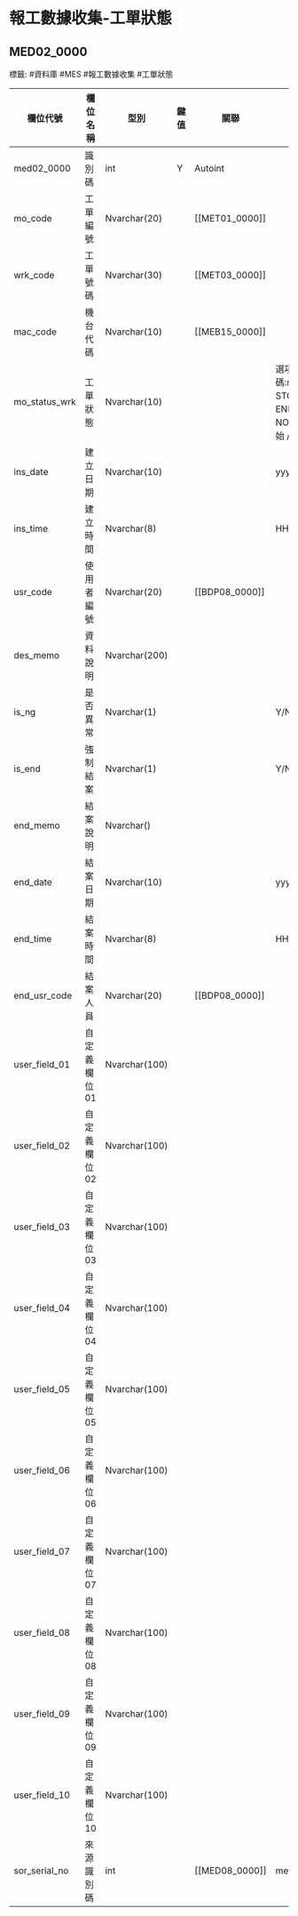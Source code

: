 # 報工數據收集-工單狀態
## MED02_0000
標籤: #資料庫 #MES #報工數據收集 #工單狀態

| 欄位代號            | 欄位名稱    | 型別            | 鍵值 | 關聯          | 欄位說明                                                     |
| --------------- | ------- | ------------- | -- | ----------- | -------------------------------------------------------- |
| med02\_0000     | 識別碼     | int           | Y  | Autoint     |                                                          |
| mo\_code        | 工單編號    | Nvarchar(20)  |    | [[MET01_0000]] |                                                          |
| wrk\_code       | 工單號碼    | Nvarchar(30)  |    | [[MET03_0000]] |                                                          |
| mac\_code       | 機台代碼    | Nvarchar(10)  |    | [[MEB15_0000]] |                                                          |
| mo\_status\_wrk | 工單狀態    | Nvarchar(10)  |    |             | 選項代碼:mo\_status<br>STOP:暫停 / END:結束 / NONE:尚未開始 / IN:生產中 |
| ins\_date       | 建立日期    | Nvarchar(10)  |    |             | yyyy/MM/dd                                               |
| ins\_time       | 建立時間    | Nvarchar(8)   |    |             | HH:MM:SS                                                 |
| usr\_code       | 使用者編號   | Nvarchar(20)  |    | [[BDP08_0000]] |                                                          |
| des\_memo       | 資料說明    | Nvarchar(200) |    |             |                                                          |
| is\_ng          | 是否異常    | Nvarchar(1)   |    |             | Y/N                                                      |
| is\_end         | 強制結案    | Nvarchar(1)   |    |             | Y/N                                                      |
| end\_memo       | 結案說明    | Nvarchar()    |    |             |                                                          |
| end\_date       | 結案日期    | Nvarchar(10)  |    |             | yyyy/MM/dd                                               |
| end\_time       | 結案時間    | Nvarchar(8)   |    |             | HH:MM:SS                                                 |
| end\_usr\_code  | 結案人員    | Nvarchar(20)  |    | [[BDP08_0000]] |                                                          |
| user\_field\_01 | 自定義欄位01 | Nvarchar(100) |    |             |                                                          |
| user\_field\_02 | 自定義欄位02 | Nvarchar(100) |    |             |                                                          |
| user\_field\_03 | 自定義欄位03 | Nvarchar(100) |    |             |                                                          |
| user\_field\_04 | 自定義欄位04 | Nvarchar(100) |    |             |                                                          |
| user\_field\_05 | 自定義欄位05 | Nvarchar(100) |    |             |                                                          |
| user\_field\_06 | 自定義欄位06 | Nvarchar(100) |    |             |                                                          |
| user\_field\_07 | 自定義欄位07 | Nvarchar(100) |    |             |                                                          |
| user\_field\_08 | 自定義欄位08 | Nvarchar(100) |    |             |                                                          |
| user\_field\_09 | 自定義欄位09 | Nvarchar(100) |    |             |                                                          |
| user\_field\_10 | 自定義欄位10 | Nvarchar(100) |    |             |                                                          |
| sor\_serial\_no | 來源識別碼   | int           |    | [[MED08_0000]] | med08\_00000                                             |